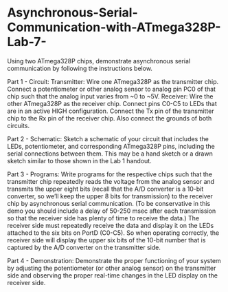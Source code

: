 # Asynchronous-Serial-Communication-with-ATmega328P-Lab-7-
Using two ATmega328P chips, demonstrate asynchronous serial communication by following the instructions below.

Part 1 - Circuit:
Transmitter: Wire one ATmega328P as the transmitter chip. Connect a potentiometer or other analog sensor to analog pin PC0 of that chip such that the analog input varies from ~0 to ~5V.
Receiver: Wire the other ATmega328P as the receiver chip. Connect pins C0-C5 to LEDs that are in an active HIGH configuration.
Connect the Tx pin of the transmitter chip to the Rx pin of the receiver chip. Also connect the grounds of both circuits.

Part 2 - Schematic:
Sketch a schematic of your circuit that includes the LEDs, potentiometer, and corresponding ATmega328P pins, including the serial connections between them. This may be a hand sketch or a drawn sketch similar to those shown in the Lab 1 handout.

Part 3 - Programs:
Write programs for the respective chips such that the transmitter chip repeatedly reads the voltage from the analog sensor and transmits the upper eight bits (recall that the A/D converter is a 10-bit converter, so we’ll keep the upper 8 bits for transmission) to the receiver chip by asynchronous serial communication. (To be conservative in this demo you should include a delay of 50-250 msec after each transmission so that the receiver side has plenty of time to receive the data.) The receiver side must repeatedly receive the data and display it on the LEDs attached to the six bits on PortD (C0-C5). So when operating correctly, the receiver side will display the upper six bits of the 10-bit number that is captured by the A/D converter on the transmitter side.

Part 4 - Demonstration:
Demonstrate the proper functioning of your system by adjusting the potentiometer (or other analog sensor) on the transmitter side and observing the proper real-time changes in the LED display on the receiver side.
